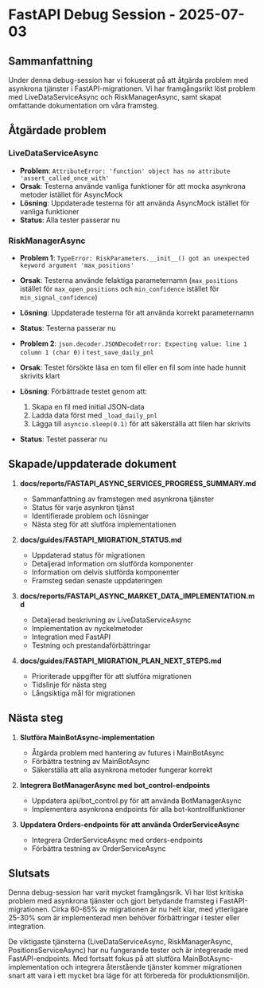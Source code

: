 # FastAPI Debug Session - 2025-07-03

## Sammanfattning

Under denna debug-session har vi fokuserat på att åtgärda problem med asynkrona tjänster i FastAPI-migrationen. Vi har framgångsrikt löst problem med LiveDataServiceAsync och RiskManagerAsync, samt skapat omfattande dokumentation om våra framsteg.

## Åtgärdade problem

### LiveDataServiceAsync

- **Problem**: `AttributeError: 'function' object has no attribute 'assert_called_once_with'`
- **Orsak**: Testerna använde vanliga funktioner för att mocka asynkrona metoder istället för AsyncMock
- **Lösning**: Uppdaterade testerna för att använda AsyncMock istället för vanliga funktioner
- **Status**: Alla tester passerar nu

### RiskManagerAsync

- **Problem 1**: `TypeError: RiskParameters.__init__() got an unexpected keyword argument 'max_positions'`
- **Orsak**: Testerna använde felaktiga parameternamn (`max_positions` istället för `max_open_positions` och `min_confidence` istället för `min_signal_confidence`)
- **Lösning**: Uppdaterade testerna för att använda korrekt parameternamn
- **Status**: Testerna passerar nu

- **Problem 2**: `json.decoder.JSONDecodeError: Expecting value: line 1 column 1 (char 0)` i `test_save_daily_pnl`
- **Orsak**: Testet försökte läsa en tom fil eller en fil som inte hade hunnit skrivits klart
- **Lösning**: Förbättrade testet genom att:
  1. Skapa en fil med initial JSON-data
  2. Ladda data först med `_load_daily_pnl`
  3. Lägga till `asyncio.sleep(0.1)` för att säkerställa att filen har skrivits
- **Status**: Testet passerar nu

## Skapade/uppdaterade dokument

1. **docs/reports/FASTAPI_ASYNC_SERVICES_PROGRESS_SUMMARY.md**
   - Sammanfattning av framstegen med asynkrona tjänster
   - Status för varje asynkron tjänst
   - Identifierade problem och lösningar
   - Nästa steg för att slutföra implementationen

2. **docs/guides/FASTAPI_MIGRATION_STATUS.md**
   - Uppdaterad status för migrationen
   - Detaljerad information om slutförda komponenter
   - Information om delvis slutförda komponenter
   - Framsteg sedan senaste uppdateringen

3. **docs/reports/FASTAPI_ASYNC_MARKET_DATA_IMPLEMENTATION.md**
   - Detaljerad beskrivning av LiveDataServiceAsync
   - Implementation av nyckelmetoder
   - Integration med FastAPI
   - Testning och prestandaförbättringar

4. **docs/guides/FASTAPI_MIGRATION_PLAN_NEXT_STEPS.md**
   - Prioriterade uppgifter för att slutföra migrationen
   - Tidslinje för nästa steg
   - Långsiktiga mål för migrationen

## Nästa steg

1. **Slutföra MainBotAsync-implementation**
   - Åtgärda problem med hantering av futures i MainBotAsync
   - Förbättra testning av MainBotAsync
   - Säkerställa att alla asynkrona metoder fungerar korrekt

2. **Integrera BotManagerAsync med bot_control-endpoints**
   - Uppdatera api/bot_control.py för att använda BotManagerAsync
   - Implementera asynkrona endpoints för alla bot-kontrollfunktioner

3. **Uppdatera Orders-endpoints för att använda OrderServiceAsync**
   - Integrera OrderServiceAsync med orders-endpoints
   - Förbättra testning av OrderServiceAsync

## Slutsats

Denna debug-session har varit mycket framgångsrik. Vi har löst kritiska problem med asynkrona tjänster och gjort betydande framsteg i FastAPI-migrationen. Cirka 60-65% av migrationen är nu helt klar, med ytterligare 25-30% som är implementerad men behöver förbättringar i tester eller integration.

De viktigaste tjänsterna (LiveDataServiceAsync, RiskManagerAsync, PositionsServiceAsync) har nu fungerande tester och är integrerade med FastAPI-endpoints. Med fortsatt fokus på att slutföra MainBotAsync-implementation och integrera återstående tjänster kommer migrationen snart att vara i ett mycket bra läge för att förbereda för produktionsmiljön. 